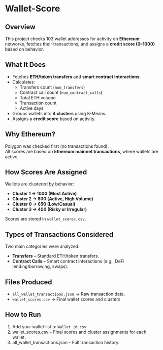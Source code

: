# Wallet-Score

## Overview
This project checks 103 wallet addresses for activity on **Ethereum** networks, fetches their transactions, and assigns a **credit score (0–1000)** based on behavior.

## What It Does
- Fetches **ETH/token transfers** and **smart contract interactions**.
- Calculates:
  - Transfers count (`num_transfers`)
  - Contract call count (`num_contract_calls`)
  - Total ETH volume
  - Transaction count
  - Active days
- Groups wallets into **4 clusters** using K-Means.
- Assigns a **credit score** based on activity.

## Why Ethereum?
Polygon was checked first (no transactions found).  
All scores are based on **Ethereum mainnet transactions**, where wallets are active.

## How Scores Are Assigned
Wallets are clustered by behavior:
- **Cluster 1 → 1000 (Most Active)**  
- **Cluster 2 → 800 (Active, High Volume)**  
- **Cluster 0 → 650 (Low/Casual)**  
- **Cluster 3 → 400 (Risky or Irregular)**  

Scores are stored in `wallet_scores.csv`.

## Types of Transactions Considered

Two main categories were analyzed:

- **Transfers** – Standard ETH/token transfers.
- **Contract Calls** – Smart contract interactions (e.g., DeFi lending/borrowing, swaps).

## Files Produced
- `all_wallet_transactions.json` → Raw transaction data.  
- `wallet_scores.csv` → Final wallet scores and clusters.

## How to Run
1. Add your wallet list to `Wallet_id.csv`:
2. wallet_scores.csv – Final scores and cluster assignments for each wallet.
3. all_wallet_transactions.json – Full transaction history.
